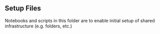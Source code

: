 ## Setup Files

Notebooks and scripts in this folder are to enable initial setup of shared infrastructure (e.g. folders, etc.)